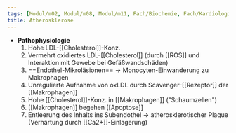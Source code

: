 ```yaml
---
tags: [Modul/m02, Modul/m08, Modul/m11, Fach/Biochemie, Fach/Kardiologie, Art/Pathologie]
title: Atherosklerose
---
```

- **Pathophysiologie**
	1. Hohe LDL-[[Cholesterol]]-Konz.
	2. Vermehrt oxidiertes LDL-[[Cholesterol]] (durch [[ROS]] und Interaktion mit Gewebe bei Gefäßwandschäden)
	3. ==Endothel-Mikroläsionen== → Monocyten-Einwanderung zu Makrophagen
	4. Unregulierte Aufnahme von oxLDL durch Scavenger-[[Rezeptor]] der [[Makrophagen]]
	5. Hohe [[Cholesterol]]-Konz. in [[Makrophagen]] ("Schaumzellen")
	6. [[Makrophagen]] begehen [[Apoptose]]
	7. Entleerung des Inhalts ins Subendothel → atherosklerotischer Plaque (Verhärtung durch [[Ca2+]]-Einlagerung)


